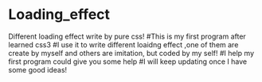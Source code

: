 # Loading_effect
Different loading effect write by pure css!
#This is my first program after learned css3
#I use it to write different loaidng effect ,one of them are create by myself and others are imitation, but coded by my self!
#I help my first program could give you some help
#I will keep updating once I have some good ideas!
